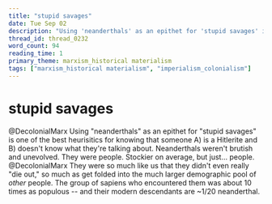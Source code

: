 ```yaml
---
title: "stupid savages"
date: Tue Sep 02
description: "Using 'neanderthals' as an epithet for 'stupid savages' is one of the best heurisitics for knowing that someone A) is a Hitlerite and B) doesn't know what..."
thread_id: thread_0232
word_count: 94
reading_time: 1
primary_theme: marxism_historical materialism
tags: ["marxism_historical materialism", "imperialism_colonialism"]
---
```


# stupid savages

@DecolonialMarx Using "neanderthals" as an epithet for "stupid savages" is one of the best heurisitics for knowing that someone A) is a Hitlerite and B) doesn't know what they're talking about. Neanderthals weren't brutish and unevolved. They were people. Stockier on average, but just... people. @DecolonialMarx They were so much like us that they didn't even really "die out," so much as get folded into the much larger demographic pool of *other* people. The group of sapiens who encountered them was about 10 times as populous -- and their modern descendants are ~1/20 neanderthal.